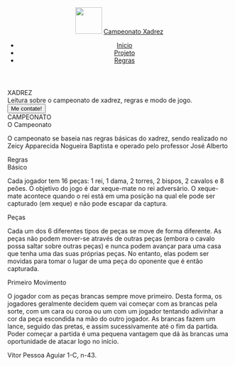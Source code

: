 
<!DOCTYPE html>
<html>
<head>
    <meta charset="utf-8">
    <meta name="viewport" content="width=device-width, initial-scale=1.0">
    <link rel="stylesheet" type="text/css" href="style.css">
    <link rel="stylesheet" href="https://cdnjs.cloudflare.com/ajax/libs/font-awesome/6.5.2/css/all.min.css" />
    <link href="/your-path-to-uicons/css/uicons-[your-style].css" rel="stylesheet">
    <title>Xadrez Zeicy</title>
    <link rel="icon" type="image/x-icon" href="logo.jfif">
</head>
<body>
  <header>
    <img src="logo.jfif" class="logo" style="height: 60px;">
    <a href="#" class="logo">Campeonato Xadrez</a>
      <ul>
        <li><a href="#home">Inicio</a></li>
        <li><a href="#projeto">Projeto</a></li>
        <li><a href="#funções">Regras</a></li>
          </ul>
          <div class="">
            <a href="https://github.com/VITOR-001" target="_blank"><i class="fab fa-github"></i></a>
          </div>
        </div>
        </header>
        </script>
        </div>
      </nav>
      <section class="home" id="home">
        <div class="home-content">
          <div class="text">
            <div class="text-two">XADREZ</div>
            <div class="text-three">Leitura sobre o campeonato de xadrez, regras e modo de jogo.</div>
          </div>
          <div class="button">
           <a href="https://github.com/Migzsm" target="_blank"><button>Me contate!</button></a>
          </div>
        </div>
      </section>
      <section class="about" id="projeto">
        <div class="content">
          <div class="title"><span>CAMPEONATO</span></div>
          <div class="about-details">
            <div class="left">
              <img src="background1.jfif" alt=""/>
            </div>
            <div class="right">
              <div class="topic">O Campeonato</div>
              <p>
                O campeonato se baseia nas regras básicas do xadrez, sendo realizado no Zeicy Apparecida Nogueira Baptista e operado pelo professor José Alberto<br>
              </p>
              <div class="button">
              </div>
            </div>
          </div>
        </div>
      </section>
      <section class="services" id="funções">
        <div class="content">
          <div class="title"><span>Regras</div>
          <div class="boxes">
            <div class="box">
                <div class="topic">Básico</div>
                <p>Cada jogador tem 16 peças: 1 rei, 1 dama, 2 torres, 2 bispos, 2 cavalos e 8 peões. O objetivo do jogo é dar xeque-mate no rei adversário. O xeque- mate acontece quando o rei está em uma posição na qual ele pode ser capturado (em xeque) e não pode escapar da captura.</p>
              </div>
            <div class="box">
              <div class="topic">Peças</div>
              <p>Cada um dos 6 diferentes tipos de peças se move de forma diferente. As peças não podem
mover-se através de outras peças (embora o cavalo possa saltar sobre outras peças) e
nunca podem avançar para uma casa que tenha uma das suas próprias peças. No entanto,
elas podem ser movidas para tomar o lugar de uma peça do oponente que é então
capturada.</p>
            </div>
            <div class="box">
              <div class="topic">Primeiro Movimento</div>
              <p>O jogador com as peças brancas sempre move primeiro. Desta forma, os jogadores
geralmente decidem quem vai começar com as brancas pela sorte, com um cara ou
coroa ou um com um jogador tentando adivinhar a cor da peça escondida na mão do
outro jogador. As brancas fazem um lance, seguido das pretas, e assim sucessivamente
até o fim da partida. Poder começar a partida é uma pequena vantagem que dá às
brancas uma oportunidade de atacar logo no início.</p>
            </div>
          </div>
        </div>
      </section>
      <footer>
        <div class="text">
            <span>
            <a>Vitor Pessoa Aguiar 1-C, n-43.</a>
            </span>
        </div>
      </footer>
      <script src="script.js"></script>
    </body>
  </html>
